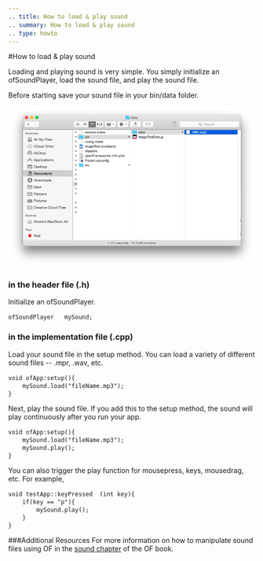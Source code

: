 ```yaml
---
.. title: How to load & play sound
.. summary: How to load & play sound
.. type: howto
---
```


#How to load & play sound


Loading and playing sound is very simple. You simply initialize an ofSoundPlayer, load the sound file, and play the sound file.

Before starting save your sound file in your bin/data folder.

![Screenshot of Example)](play_a_sound/screenshot.png)

### in the header file (.h)

Initialize an ofSoundPlayer.


	ofSoundPlayer 	mySound;


### in the implementation file (.cpp)


Load your sound file in the setup method. You can load a variety of different sound files -- .mpr, .wav, etc. 

	void ofApp:setup(){
		mySound.load("fileName.mp3");
	}

Next, play the sound file. If you add this to the setup method, the sound will play continuously after you run your app. 

	void ofApp:setup(){
		mySound.load("fileName.mp3");
		mySound.play();
	}


You can also trigger the play function for mousepress, keys, mousedrag, etc. For example, 

	void testApp::keyPressed  (int key){
		if(key == "p"){
			mySound.play();
		}
	}

###Additional Resources
For more information on how to manipulate sound files using OF in the [sound chapter](http://openframeworks.cc/ofBook/chapters/sound.html) of the OF book.  